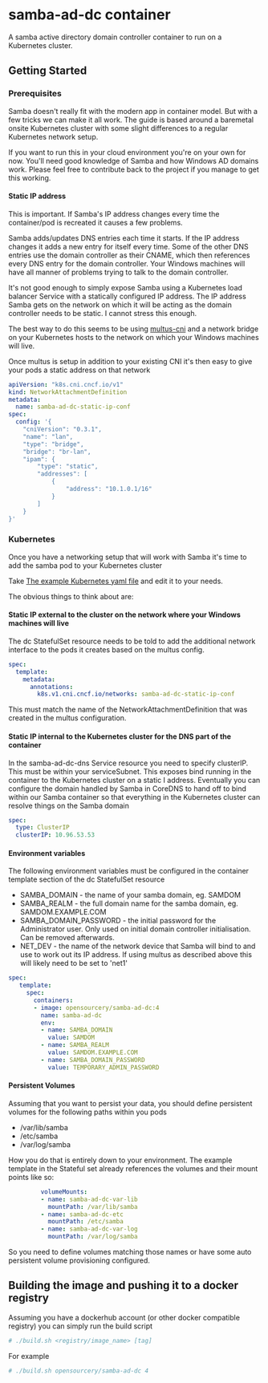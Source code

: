 # samba-ad-dc container
A samba active directory domain controller container to run on a Kubernetes cluster.

## Getting Started

### Prerequisites
Samba doesn't really fit with the modern app in container model. But with a few
tricks we can make it all work. The guide is based around a baremetal onsite Kubernetes
cluster with some slight differences to a regular Kubernetes network setup.

If you want to run this in your cloud environment you're on your own for now. You'll
need good knowledge of Samba and how Windows AD domains work. Please feel free to contribute
back to the project if you manage to get this working.

#### Static IP address
This is important. If Samba's IP address changes every time the container/pod is recreated it causes a few problems.

Samba adds/updates DNS entries each time it starts. If the IP address changes it adds a new entry for itself every time.
Some of the other DNS entries use the domain controller as their CNAME, which then references every DNS entry for the domain controller.
Your Windows machines will have all manner of problems trying to talk to the domain controller.

It's not good enough to simply expose Samba using a Kubernetes load balancer Service with a statically configured IP address.
The IP address Samba gets on the network on which it will be acting as the domain controller needs to be static. I cannot stress this enough.

The best way to do this seems to be using [multus-cni](https://github.com/intel/multus-cni) and a network bridge on your Kubernetes hosts to the network on which your Windows machines will live.

Once multus is setup in addition to your existing CNI it's then easy to give your pods a static address on that network

```yaml
apiVersion: "k8s.cni.cncf.io/v1"
kind: NetworkAttachmentDefinition
metadata:
  name: samba-ad-dc-static-ip-conf
spec:
  config: '{
    "cniVersion": "0.3.1",
	"name": "lan",
	"type": "bridge",
	"bridge": "br-lan",
	"ipam": {
		"type": "static",
		"addresses": [
			{
				"address": "10.1.0.1/16"
			}
		]
    }
}'
```

### Kubernetes
Once you have a networking setup that will work with Samba it's time to add the samba pod to your Kubernetes cluster

Take [The example Kubernetes yaml file](/kubernetes/samba-ad-dc.yml) and edit it to your needs.

The obvious things to think about are:

#### Static IP external to the cluster on the network where your Windows machines will live
The dc StatefulSet resource needs to be told to add the additional network interface to the pods it creates based on the multus config.
```yaml
spec:
  template:
    metadata:
      annotations:
        k8s.v1.cni.cncf.io/networks: samba-ad-dc-static-ip-conf
```
This must match the name of the NetworkAttachmentDefinition that was created in the multus configuration.

#### Static IP internal to the Kubernetes cluster for the DNS part of the container
In the samba-ad-dc-dns Service resource you need to specify clusterIP. This must be within your serviceSubnet. This exposes bind running in the container to the Kubernetes cluster on a static I address. Eventually you can configure the domain handled by Samba in CoreDNS to hand off to bind within our Samba container so that everything in the Kubernetes cluster can resolve things on the Samba domain
```yaml
spec:
  type: ClusterIP
  clusterIP: 10.96.53.53
```

#### Environment variables
The following environment variables must be configured in the container template section of the dc StatefulSet resource
* SAMBA_DOMAIN - the name of your samba domain, eg. SAMDOM
* SAMBA_REALM - the full domain name for the samba domain, eg. SAMDOM.EXAMPLE.COM
* SAMBA_DOMAIN_PASSWORD - the initial password for the Administrator user. Only used on initial domain controller initialisation. Can be removed afterwards.
* NET_DEV - the name of the network device that Samba will bind to and use to work out its IP address. If using multus as described above this will likely need to be set to 'net1'

```yaml
spec:
   template:
     spec:
       containers:
       - image: opensourcery/samba-ad-dc:4
         name: samba-ad-dc
         env:
         - name: SAMBA_DOMAIN
           value: SAMDOM
         - name: SAMBA_REALM
           value: SAMDOM.EXAMPLE.COM
         - name: SAMBA_DOMAIN_PASSWORD
           value: TEMPORARY_ADMIN_PASSWORD
```

#### Persistent Volumes
Assuming that you want to persist your data, you should define persistent volumes for the following paths within you pods
* /var/lib/samba
* /etc/samba
* /var/log/samba

How you do that is entirely down to your environment. The example template in the Stateful set already references the volumes and their mount points like so:
```yaml
         volumeMounts:
         - name: samba-ad-dc-var-lib
           mountPath: /var/lib/samba
         - name: samba-ad-dc-etc
           mountPath: /etc/samba
         - name: samba-ad-dc-var-log
           mountPath: /var/log/samba
```

So you need to define volumes matching those names or have some auto persistent volume provisioning configured.

## Building the image and pushing it to a docker registry
Assuming you have a dockerhub account (or other docker compatible registry) you can simply run the build script

```bash
# ./build.sh <registry/image_name> [tag]
```
For example
```bash
# ./build.sh opensourcery/samba-ad-dc 4
```
